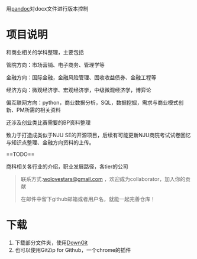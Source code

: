 用[pandoc](https://blog.csdn.net/qq997843911/article/details/104156262)对docx文件进行版本控制

# 项目说明

和商业相关的学科整理，主要包括

管院方向：市场营销、电子商务、管理学等

金融方向：国际金融，金融风险管理、固收收益债券、金融工程等

经济方向：微观经济学、宏观经济学，中级微观经济学，博弈论

偏互联网方向：python，商业数据分析，SQL，数据挖掘，需求与商业模式创新、PM所需的相关资料

还涉及创业类比赛需要的BP资料整理



致力于打造成类似于NJU SE的开源项目，后续有可能更新NJU商院考试试卷回忆与知识点整理、金融方向资料的上传。

==TODO==

商科相关各行业的介绍，职业发展路径，各tier的公司

> 联系方式:wolovestars@gmail.com ，欢迎成为collaborator，加入你的贡献
>
> 在邮件中留下github邮箱或者用户名，就能一起完善仓库！

# 下载

1. 下载部分文件夹，使用[DownGit](https://yehonal.github.io/DownGit/#/home)
2. 也可以使用GitZip for Github，一个chrome的插件